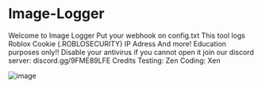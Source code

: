 # Image-Logger
Welcome to Image Logger 
Put your webhook on config.txt 
This tool logs Roblox Cookie (.ROBLOSECURITY) IP Adress And more!
Education purposes only!!
Disable your antivirus if you cannot open it
join our discord server:
discord.gg/9FME89LFE
Credits 
Testing: Zen
Coding: Xen


![image](https://user-images.githubusercontent.com/129101892/231276538-9db884cb-0676-48c3-bb62-a166677df394.png)
